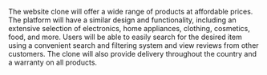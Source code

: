 The website clone will offer a wide range of products at affordable prices. 
The platform will have a similar design and functionality, including an 
extensive selection of electronics, home appliances, clothing, cosmetics, 
food, and more. Users will be able to easily search for the desired item using 
a convenient search and filtering system and view reviews from other customers. 
The clone will also provide delivery throughout the country and a warranty on all products.